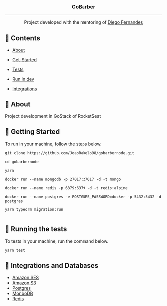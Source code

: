 <h3 align="center">GoBarber</h3>

<div align="center">

</div>

---

<p align="center"> Project developed with the mentoring of <a href="https://github.com/diego3g">Diego Fernandes </a>
    <br>
</p>

## 📝 Contents

- [About](#about)
- [Get-Started](#getting_started)
- [Tests](#tests)
- [Run in dev](#deployment)

- [Integrations](#acknowledgement)

## 🧐 About <a name = "about"></a>

Project development in GoStack of RocketSeat

## 🏁 Getting Started <a name = "getting_started"></a>

To run in your machine, follow the steps below.

```
git clone https://github.com/JoaoRabelo98/gobarbernode.git

cd gobarbernode

yarn

docker run --name mongodb -p 27017:27017 -d -t mongo

docker run --name redis -p 6379:6379 -d -t redis:alpine

docker run --name postgres -e POSTGRES_PASSWORD=docker -p 5432:5432 -d postgres

yarn typeorm migration:run


```

## 🔧 Running the tests <a name = "tests"></a>

To tests in your machine, run the command below.

```
yarn test
```

## 🎉 Integrations and Databases <a name = "acknowledgement"></a>

- [Amazon SES](https://github.com/JoaoRabelo98/gobarbernode/blob/master/src/shared/container/providers/MailProvider/implementations/SESMailProvider.ts)
- [Amazon S3](https://github.com/JoaoRabelo98/gobarbernode/blob/master/src/shared/container/providers/StorageProvider/implementations/S3StorageProvider.ts)
- [Postgres](https://github.com/JoaoRabelo98/gobarbernode/blob/master/src/modules/users/infra/typeorm/repositories/UsersRepository.ts)
- [MonboDB](https://github.com/JoaoRabelo98/gobarbernode/blob/master/src/modules/notifications/infra/typeorm/repositories/NotificationsRepository.ts)
- [Redis](https://github.com/JoaoRabelo98/gobarbernode/blob/master/src/shared/container/providers/CacheProvider/implementations/RedisCacheProvider.ts)
